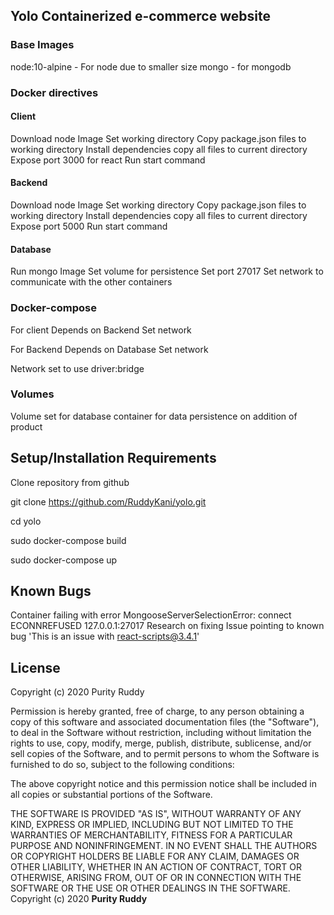## Yolo Containerized e-commerce website

### Base Images
node:10-alpine - For node due to smaller size
mongo - for mongodb

### Docker directives
#### Client
Download node Image
Set working directory
Copy package.json files to working directory
Install dependencies
copy all files to current directory
Expose port 3000 for react
Run start command


#### Backend
Download node Image
Set working directory
Copy package.json files to working directory
Install dependencies
copy all files to current directory
Expose port 5000
Run start command



#### Database
Run mongo Image
Set volume for persistence
Set port 27017
Set network to communicate with the other containers


### Docker-compose
For client
Depends on Backend
Set network

For Backend
Depends on Database
Set network

Network set to use driver:bridge


### Volumes
Volume set for database container for data persistence on addition of product

## Setup/Installation Requirements
Clone repository from github  

git clone https://github.com/RuddyKani/yolo.git

cd yolo

sudo docker-compose build

sudo docker-compose up

## Known Bugs
Container failing with error MongooseServerSelectionError: connect ECONNREFUSED 127.0.0.1:27017 Research on fixing
Issue pointing to known bug 'This is an issue with react-scripts@3.4.1'



## License
Copyright (c) 2020 Purity Ruddy

Permission is hereby granted, free of charge, to any person obtaining a copy of this software and associated documentation files (the "Software"), to deal in the Software without restriction, including without limitation the rights to use, copy, modify, merge, publish, distribute, sublicense, and/or sell copies of the Software, and to permit persons to whom the Software is furnished to do so, subject to the following conditions:

The above copyright notice and this permission notice shall be included in all copies or substantial portions of the Software.

THE SOFTWARE IS PROVIDED "AS IS", WITHOUT WARRANTY OF ANY KIND, EXPRESS OR IMPLIED, INCLUDING BUT NOT LIMITED TO THE WARRANTIES OF MERCHANTABILITY, FITNESS FOR A PARTICULAR PURPOSE AND NONINFRINGEMENT. IN NO EVENT SHALL THE AUTHORS OR COPYRIGHT HOLDERS BE LIABLE FOR ANY CLAIM, DAMAGES OR OTHER LIABILITY, WHETHER IN AN ACTION OF CONTRACT, TORT OR OTHERWISE, ARISING FROM, OUT OF OR IN CONNECTION WITH THE SOFTWARE OR THE USE OR OTHER DEALINGS IN THE SOFTWARE.
Copyright (c) 2020 **Purity Ruddy**
